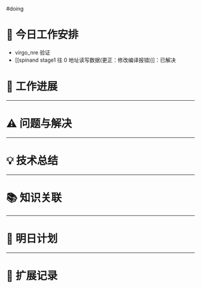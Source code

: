 
#doing 


# **🔧 今日工作安排**
- virgo_nre 验证
- [[spinand stage1 往 0 地址读写数据(更正：修改编译报错)]]：已解决


# **📌 工作进展**



---

# **⚠️ 问题与解决**


---

# **💡 技术总结**


---

# **📚 知识关联**


---
# **📌 明日计划**


---

# **💬 扩展记录**



